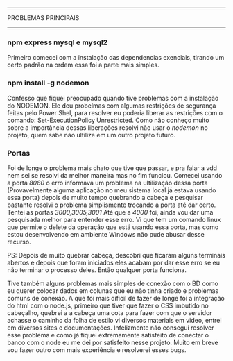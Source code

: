 ********************
PROBLEMAS PRINCIPAIS
********************

###  npm express mysql e mysql2 
Primeiro comecei com a instalação das dependencias exenciais, tirando um certo padrão na ordem essa foi a parte mais simples.

### npm install -g nodemon
Confesso que fiquei preocupado quando tive problemas com a instalação do NODEMON.
Ele deu probelmas com algumas restrições de segurança feitas pelo Power Shel, para resolver eu poderia liberar as restrições com o comando:
Set-ExecutionPolicy Unrestricted.
Como não conheço muito sobre a importância dessas liberações resolvi não usar o *nodemon* no projeto, quem sabe não ultilize em um outro projeto futuro.

### Portas
Foi de longe o problema mais chato que tive que passar, e pra falar a vdd nem sei se resolvi da melhor maneira mas no fim funciou. Comecei usando a porta *8080* o erro informava um problema na ultilização dessa porta (Provavelmente alguma aplicação no meu sistema local já estava usando essa porta) depois de muito tempo quebrando a cabeça e pesquisar bastante resolvi o problema simplismente trocando a porta até dar certo. Tentei as portas *3000,3005,3001* Até que a *4000* foi, ainda vou dar uma pesquisada melhor para entender esse erro. Vi que tem um comando linux que permite o delete da operação que está usando essa porta, mas como estou desenvolvendo em ambiente Windows não pude abusar desse recurso.

PS: Depois de muito quebrar cabeça, descobri que ficaram alguns terminais abertos e depois que foram iniciados eles acabam por dar esse erro se eu não terminar o processo deles. Então qualquer porta funciona.

Tive também alguns problemas mais simples de conexão com o BD como eu querer colocar dados em colunas que eu não tinha criado e problemas comuns de conexão. A que foi mais dificil de fazer de longe foi a integração do html com o node.js, primeiro que tiver que fazer o CSS imbutido no cabeçalho, quebrei a a cabeça uma cota para fazer com que o servidor achasse o caminho da folha de estilo vi diversos materiais em video, entrei em diversos sites e documentações. Infelizmente não consegui resolver esse problema e como já fiquei extremamente satisfeito de conectar o banco com o node eu me dei por satisfeito nesse projeto. Muito em breve vou fazer outro com mais experiência e resolverei esses bugs.

